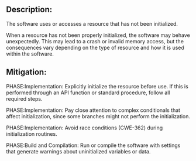 ## Description:

The software uses or accesses a resource that has not been initialized.

When a resource has not been properly initialized, the software may behave unexpectedly. This may lead to a crash or invalid memory access, but the consequences vary depending on the type of resource and how it is used within the software.

## Mitigation:


PHASE:Implementation:
Explicitly initialize the resource before use. If this is performed through an API function or standard procedure, follow all required steps.

PHASE:Implementation:
Pay close attention to complex conditionals that affect initialization, since some branches might not perform the initialization.

PHASE:Implementation:
Avoid race conditions (CWE-362) during initialization routines.

PHASE:Build and Compilation:
Run or compile the software with settings that generate warnings about uninitialized variables or data.


